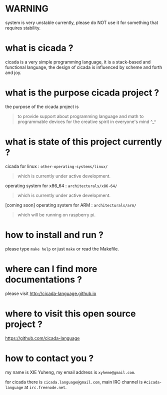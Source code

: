 WARNING
======================================
system is very unstable currently,
please do NOT use it for something that requires stability.

what is cicada ?
======================================
cicada is a very simple programming language,
it is a stack-based and functional language,
the design of cicada is influenced by scheme and forth and joy.

what is the purpose cicada project ?
======================================
the purpose of the cicada project is
> to provide support
> about programming language and math
> to programmable devices
> for the creative spirit in everyone's mind ^_^

what is state of this project currently ?
======================================
cicada for linux : ``other-operating-systems/linux/``
>   which is currently under active development.

operating system for x86_64 : ``architecturals/x86-64/``
>   which is currently under active development.

[coming soon] operating system for ARM : ``architecturals/arm/``
>   which will be running on raspberry pi.

how to install and run ?
======================================
please type ``make help`` or just ``make``
or read the Makefile.

where can I find more documentations ?
======================================
please visit
http://cicada-language.github.io

where to visit this open source project ?
======================================
https://github.com/cicada-language

how to contact you ?
======================================
my name is XIE Yuheng,
my email address is ``xyheme@gmail.com``.

for cicada there is ``cicada.language@gmail.com``,
main IRC channel is ``#cicada-language`` at ``irc.freenode.net``.
